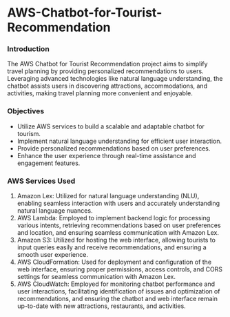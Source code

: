 # AWS-Chatbot-for-Tourist-Recommendation

### Introduction

The AWS Chatbot for Tourist Recommendation project aims to simplify travel planning by providing personalized recommendations to users. Leveraging advanced technologies like natural language understanding, the chatbot assists users in discovering attractions, accommodations, and activities, making travel planning more convenient and enjoyable.

### Objectives

- Utilize AWS services to build a scalable and adaptable chatbot for tourism.
- Implement natural language understanding for efficient user interaction.
- Provide personalized recommendations based on user preferences.
- Enhance the user experience through real-time assistance and engagement features.

### AWS Services Used

1. Amazon Lex: Utilized for natural language understanding (NLU), enabling seamless interaction with users and accurately understanding natural language nuances.
2. AWS Lambda: Employed to implement backend logic for processing various intents, retrieving recommendations based on user preferences and location, and ensuring seamless communication with Amazon Lex.
3. Amazon S3: Utilized for hosting the web interface, allowing tourists to input queries easily and receive recommendations, and ensuring a smooth user experience.
4. AWS CloudFormation: Used for deployment and configuration of the web interface, ensuring proper permissions, access controls, and CORS settings for seamless communication with Amazon Lex.
5. AWS CloudWatch: Employed for monitoring chatbot performance and user interactions, facilitating identification of issues and optimization of recommendations, and ensuring the chatbot and web interface remain up-to-date with new attractions, restaurants, and activities.
